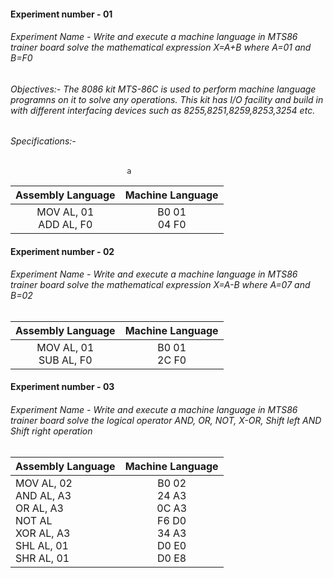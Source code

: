 #### Experiment number - 01
###### Experiment Name - Write and execute a machine language in MTS86 trainer board solve the mathematical expression X=A+B where A=01 and B=F0

###### Objectives:- The 8086 kit MTS-86C is used to perform machine language programns on it to solve any operations. This kit has I/O facility and build in with different interfacing devices such as 8255,8251,8259,8253,3254 etc.

###### Specifications:- 
                              a


| Assembly Language | Machine Language |
| :-:        |     :-:      |
|MOV AL,  01 <br> ADD AL,  F0|B0  01 <br> 04 F0|



#### Experiment number - 02
###### Experiment Name - Write and execute a machine language in MTS86 trainer board solve the mathematical expression X=A-B where A=07 and B=02
| Assembly Language | Machine Language |
| :-:        |     :-:      |
|MOV AL,  01 <br> SUB AL,  F0|B0  01 <br> 2C F0|


#### Experiment number - 03
###### Experiment Name - Write and execute a machine language in MTS86 trainer board solve the logical operator AND,  OR, NOT, X-OR,  Shift left AND Shift right operation
| Assembly Language | Machine Language |
| :-        |     :-:      |
|MOV AL,  02 <br> AND AL,  A3 <bR> OR AL, A3 <BR> NOT AL <BR> XOR AL, A3  <BR> SHL AL, 01 <BR> SHR AL, 01|B0  02 <br> 24 A3 <BR> 0C A3 <BR> F6 D0 <BR> 34 A3 <BR> D0 E0 <BR> D0 E8|
